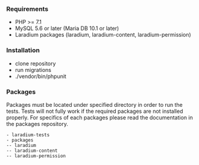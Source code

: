 ### Requirements

- PHP >= 7.1
- MySQL 5.6 or later (Maria DB 10.1 or later)
- Laradium packages (laradium, laradium-content, laradium-permission)

### Installation

- clone repository
- run migrations
- ./vendor/bin/phpunit

### Packages

Packages must be located under specified directory in order to run the tests.
Tests will not fully work if the required packages are not installed properly.
For specifics of each packages please read the documentation in the packages repository.

```
- laradium-tests
- packages
-- laradium
-- laradium-content
-- laradium-permission
```